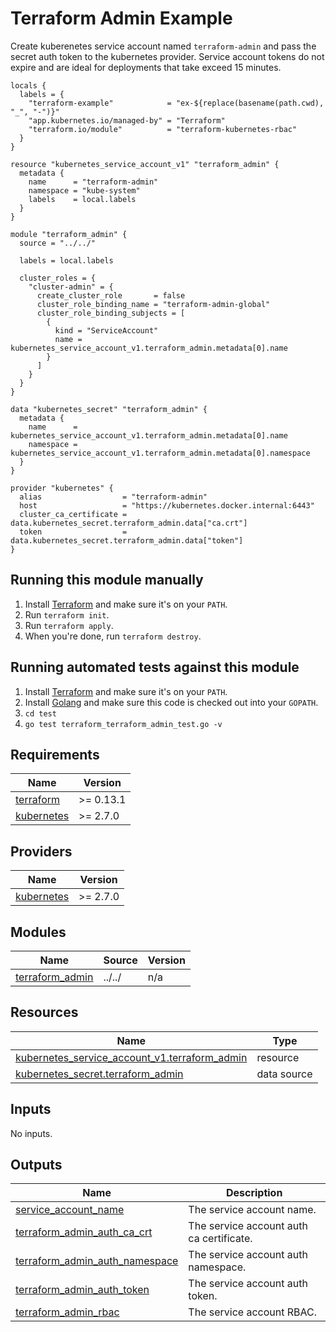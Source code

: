 <!-- BEGINNING OF PRE-COMMIT-TERRAFORM DOCS HOOK -->


# Terraform Admin Example

Create kuberenetes service account named `terraform-admin` and pass the secret auth token to the kubernetes provider.
Service account tokens do not expire and are ideal for deployments that take exceed 15 minutes.

```hcl
locals {
  labels = {
    "terraform-example"            = "ex-${replace(basename(path.cwd), "_", "-")}"
    "app.kubernetes.io/managed-by" = "Terraform"
    "terraform.io/module"          = "terraform-kubernetes-rbac"
  }
}

resource "kubernetes_service_account_v1" "terraform_admin" {
  metadata {
    name      = "terraform-admin"
    namespace = "kube-system"
    labels    = local.labels
  }
}

module "terraform_admin" {
  source = "../../"

  labels = local.labels

  cluster_roles = {
    "cluster-admin" = {
      create_cluster_role       = false
      cluster_role_binding_name = "terraform-admin-global"
      cluster_role_binding_subjects = [
        {
          kind = "ServiceAccount"
          name = kubernetes_service_account_v1.terraform_admin.metadata[0].name
        }
      ]
    }
  }
}

data "kubernetes_secret" "terraform_admin" {
  metadata {
    name      = kubernetes_service_account_v1.terraform_admin.metadata[0].name
    namespace = kubernetes_service_account_v1.terraform_admin.metadata[0].namespace
  }
}

provider "kubernetes" {
  alias                  = "terraform-admin"
  host                   = "https://kubernetes.docker.internal:6443"
  cluster_ca_certificate = data.kubernetes_secret.terraform_admin.data["ca.crt"]
  token                  = data.kubernetes_secret.terraform_admin.data["token"]
}
```

## Running this module manually

1. Install [Terraform](https://www.terraform.io/) and make sure it's on your `PATH`.
1. Run `terraform init`.
1. Run `terraform apply`.
1. When you're done, run `terraform destroy`.

## Running automated tests against this module

1. Install [Terraform](https://www.terraform.io/) and make sure it's on your `PATH`.
1. Install [Golang](https://golang.org/) and make sure this code is checked out into your `GOPATH`.
1. `cd test`
1. `go test terraform_terraform_admin_test.go -v`

## Requirements

| Name | Version |
|------|---------|
| <a name="requirement_terraform"></a> [terraform](#requirement\_terraform) | >= 0.13.1 |
| <a name="requirement_kubernetes"></a> [kubernetes](#requirement\_kubernetes) | >= 2.7.0 |

## Providers

| Name | Version |
|------|---------|
| <a name="provider_kubernetes"></a> [kubernetes](#provider\_kubernetes) | >= 2.7.0 |

## Modules

| Name | Source | Version |
|------|--------|---------|
| <a name="module_terraform_admin"></a> [terraform\_admin](#module\_terraform\_admin) | ../../ | n/a |

## Resources

| Name | Type |
|------|------|
| [kubernetes_service_account_v1.terraform_admin](https://registry.terraform.io/providers/hashicorp/kubernetes/latest/docs/resources/service_account_v1) | resource |
| [kubernetes_secret.terraform_admin](https://registry.terraform.io/providers/hashicorp/kubernetes/latest/docs/data-sources/secret) | data source |

## Inputs

No inputs.

## Outputs

| Name | Description |
|------|-------------|
| <a name="output_service_account_name"></a> [service\_account\_name](#output\_service\_account\_name) | The service account name. |
| <a name="output_terraform_admin_auth_ca_crt"></a> [terraform\_admin\_auth\_ca\_crt](#output\_terraform\_admin\_auth\_ca\_crt) | The service account auth ca certificate. |
| <a name="output_terraform_admin_auth_namespace"></a> [terraform\_admin\_auth\_namespace](#output\_terraform\_admin\_auth\_namespace) | The service account auth namespace. |
| <a name="output_terraform_admin_auth_token"></a> [terraform\_admin\_auth\_token](#output\_terraform\_admin\_auth\_token) | The service account auth token. |
| <a name="output_terraform_admin_rbac"></a> [terraform\_admin\_rbac](#output\_terraform\_admin\_rbac) | The service account RBAC. |
<!-- END OF PRE-COMMIT-TERRAFORM DOCS HOOK -->
